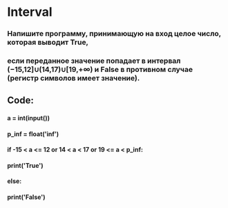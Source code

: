 # Interval

### Напишите программу, принимающую на вход целое число, которая выводит True,
### если переданное значение попадает в интервал (−15,12]∪(14,17)∪[19,+∞) и False в противном случае (регистр символов имеет значение).

## Code:

#### a = int(input())

#### p_inf = float('inf')

#### if -15 < a <= 12 or 14 < a < 17 or 19 <= a < p_inf:
    
####    print('True')

#### else:
    
####    print('False')
